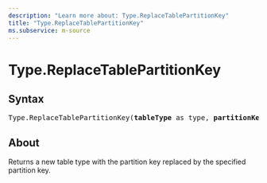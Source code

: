 ```yaml
---
description: "Learn more about: Type.ReplaceTablePartitionKey"
title: "Type.ReplaceTablePartitionKey"
ms.subservice: m-source
---
```

# Type.ReplaceTablePartitionKey

## Syntax

<pre>
Type.ReplaceTablePartitionKey(<b>tableType</b> as type, <b>partitionKey</b> as nullable list) as type
</pre>

## About

Returns a new table type with the partition key replaced by the specified partition key.
